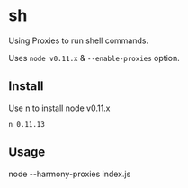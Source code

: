 sh
==

Using Proxies to run shell commands.

Uses `node v0.11.x` & `--enable-proxies` option.

## Install

Use [n](https://github.com/visionmedia/n) to install node v0.11.x
    
    n 0.11.13

## Usage

node --harmony-proxies index.js
